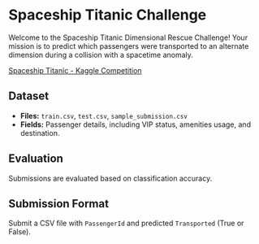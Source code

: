 # Spaceship Titanic Challenge

Welcome to the Spaceship Titanic Dimensional Rescue Challenge! Your mission is to predict which passengers were transported to an alternate dimension during a collision with a spacetime anomaly.

[Spaceship Titanic - Kaggle Competition](https://www.kaggle.com/competitions/spaceship-titanic)

## Dataset

- **Files:** `train.csv`, `test.csv`, `sample_submission.csv`
- **Fields:** Passenger details, including VIP status, amenities usage, and destination.

## Evaluation

Submissions are evaluated based on classification accuracy.

## Submission Format

Submit a CSV file with `PassengerId` and predicted `Transported` (True or False).


